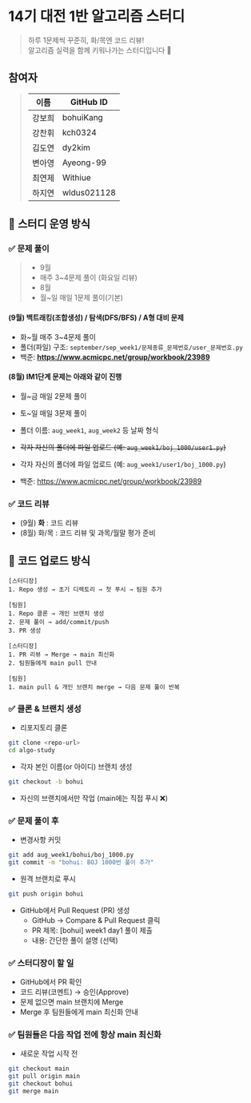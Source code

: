 # 14기 대전 1반 알고리즘 스터디

> 하루 1문제씩 꾸준히, 화/목엔 코드 리뷰!  
> 알고리즘 실력을 함께 키워나가는 스터디입니다 💪

## 참여자

> | 이름 | GitHub ID   |
> | --- |-------------|
> | 강보희 | bohuiKang   |
> | 강찬휘 | kch0324     |
> | 김도연 | dy2kim      |
> | 변아영 | Ayeong-99   |
> | 최연제 | Withiue     |
> | 하지연 | wldus021128 |


## 📅 스터디 운영 방식

### ✅ 문제 풀이
>- 9월
>  - 매주 3~4문제 풀이 (화요일 리뷰)
>- 8월
>  - 월~일 매일 1문제 풀이(기본)

  
#### (9월) 백트래킹(조합생성) / 탐색(DFS/BFS) / A형 대비 문제
- 화~월 매주 3~4문제 풀이
- 폴더(파일) 구조: `september/sep_week1/문제종류_문제번호/user_문제번호.py`
- 백준: **https://www.acmicpc.net/group/workbook/23989**

#### (8월) IM1단계 문제는 아래와 같이 진행
- 월~금 매일 2문제 풀이
- 토~일 매일 3문제 풀이

- 폴더 이름: `aug_week1`, `aug_week2` 등 날짜 형식
- ~~각자 자신의 폴더에 파일 업로드 (예: `aug_week1/boj_1000/user1.py`)~~
- 각자 자신의 폴더에 파일 업로드 (예: `aug_week1/user1/boj_1000.py`)
- 백준: https://www.acmicpc.net/group/workbook/23989

### ✅ 코드 리뷰
- (9월) **화** : 코드 리뷰
- (8월) 화/목 : 코드 리뷰 및 과목/월말 평가 준비

## 💾 코드 업로드 방식

```
[스터디장]
1. Repo 생성 → 초기 디렉토리 → 첫 푸시 → 팀원 추가

[팀원]
1. Repo 클론 → 개인 브랜치 생성
2. 문제 풀이 → add/commit/push
3. PR 생성

[스터디장]
1. PR 리뷰 → Merge → main 최신화
2. 팀원들에게 main pull 안내

[팀원]
1. main pull & 개인 브랜치 merge → 다음 문제 풀이 반복
```

### ✅ 클론 & 브랜치 생성
- 리포지토리 클론
```bash
git clone <repo-url>
cd algo-study
```
- 각자 본인 이름(or 아이디) 브랜치 생성
```bash
git checkout -b bohui
```
- 자신의 브랜치에서만 작업 (main에는 직접 푸시 ❌)

### ✅ 문제 풀이 후
- 변경사항 커밋
```bash
git add aug_week1/bohui/boj_1000.py
git commit -m "bohui: BOJ 1000번 풀이 추가"
```
- 원격 브랜치로 푸시
```bash
git push origin bohui
```
- GitHub에서 Pull Request (PR) 생성
  - GitHub → Compare & Pull Request 클릭
  - PR 제목: [bohui] week1 day1 풀이 제출
  - 내용: 간단한 풀이 설명 (선택)

### ✅ 스터디장이 할 일
- GitHub에서 PR 확인
- 코드 리뷰(코멘트) → 승인(Approve)
- 문제 없으면 main 브랜치에 Merge
- Merge 후 팀원들에게 main 최신화 안내

### ✅ 팀원들은 다음 작업 전에 항상 main 최신화
- 새로운 작업 시작 전
```bash
git checkout main
git pull origin main
git checkout bohui
git merge main
```
